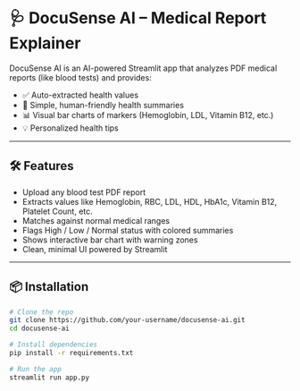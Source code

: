# 🩺 DocuSense AI – Medical Report Explainer

DocuSense AI is an AI-powered Streamlit app that analyzes PDF medical reports (like blood tests) and provides:
- ✅ Auto-extracted health values
- 🧠 Simple, human-friendly health summaries
- 📊 Visual bar charts of markers (Hemoglobin, LDL, Vitamin B12, etc.)
- 💡 Personalized health tips

---

## 🛠️ Features
- Upload any blood test PDF report
- Extracts values like Hemoglobin, RBC, LDL, HDL, HbA1c, Vitamin B12, Platelet Count, etc.
- Matches against normal medical ranges
- Flags High / Low / Normal status with colored summaries
- Shows interactive bar chart with warning zones
- Clean, minimal UI powered by Streamlit

---

## 📦 Installation

```bash
# Clone the repo
git clone https://github.com/your-username/docusense-ai.git
cd docusense-ai

# Install dependencies
pip install -r requirements.txt

# Run the app
streamlit run app.py
